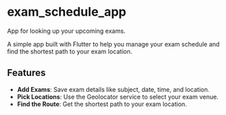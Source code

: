 # exam_schedule_app

App for looking up your upcoming exams.

A simple app built with Flutter to help you manage your exam schedule and find the shortest path to your exam location.

## Features

- **Add Exams**: Save exam details like subject, date, time, and location.
- **Pick Locations**: Use the Geolocator service to select your exam venue.
- **Find the Route**: Get the shortest path to your exam location.